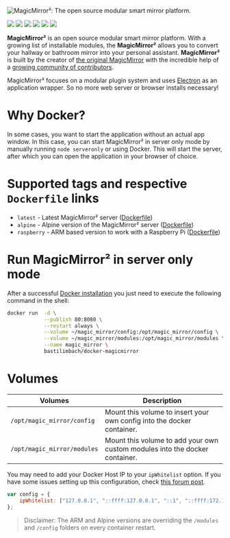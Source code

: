 ![MagicMirror²: The open source modular smart mirror platform. ](https://github.com/MichMich/MagicMirror/raw/master/.github/header.png)

[![](https://david-dm.org/MichMich/MagicMirror.svg)](https://david-dm.org/MichMich/MagicMirror)
[![](https://david-dm.org/MichMich/MagicMirror/dev-status.svg)](https://david-dm.org/MichMich/MagicMirror#info=devDependencies)
[![](https://bestpractices.coreinfrastructure.org/projects/347/badge)](https://bestpractices.coreinfrastructure.org/projects/347)
[![](https://img.shields.io/badge/license-MIT-blue.svg)](http://choosealicense.com/licenses/mit)
[![](https://travis-ci.org/MichMich/MagicMirror.svg)](https://travis-ci.org/MichMich/MagicMirror)
[![](https://snyk.io/test/github/MichMich/MagicMirror/badge.svg)](https://snyk.io/test/github/MichMich/MagicMirror)

**MagicMirror²** is an open source modular smart mirror platform. With a growing list of installable modules, the **MagicMirror²** allows you to convert your hallway or bathroom mirror into your personal assistant. **MagicMirror²** is built by the creator of [the original MagicMirror](http://michaelteeuw.nl/tagged/magicmirror) with the incredible help of a [growing community of contributors](https://github.com/MichMich/MagicMirror/graphs/contributors).

MagicMirror² focuses on a modular plugin system and uses [Electron](http://electron.atom.io/) as an application wrapper. So no more web server or browser installs necessary!

# Why Docker?
In some cases, you want to start the application without an actual app window. In this case, you can start MagicMirror² in server only mode by manually running `node serveronly` or using Docker. This will start the server, after which you can open the application in your browser of choice.

# Supported tags and respective `Dockerfile` links

- `latest` - Latest MagicMirror² server ([Dockerfile](https://github.com/bastilimbach/docker-MagicMirror/Dockerfile))
- `alpine` - Alpine version of the MagicMirror² server ([Dockerfile](https://github.com/bastilimbach/docker-MagicMirror/alpine/Dockerfile))
- `raspberry` - ARM based version to work with a Raspberry Pi ([Dockerfile](https://github.com/bastilimbach/docker-MagicMirror/raspberry/Dockerfile))

# Run MagicMirror² in server only mode
After a successful [Docker installation](https://docs.docker.com/engine/installation/) you just need to execute the following command in the shell:

```bash
docker run  -d \
			--publish 80:8080 \
			--restart always \
			--volume ~/magic_mirror/config:/opt/magic_mirror/config \
			--volume ~/magic_mirror/modules:/opt/magic_mirror/modules \
			--name magic_mirror \
			bastilimbach/docker-magicmirror
```

# Volumes
| **Volumes** | **Description** |
| --- | --- |
| `/opt/magic_mirror/config` | Mount this volume to insert your own config into the docker container. |
| `/opt/magic_mirror/modules` | Mount this volume to add your own custom modules into the docker container. |

You may need to add your Docker Host IP to your `ipWhitelist` option. If you have some issues setting up this configuration, check [this forum post](https://forum.magicmirror.builders/topic/1326/ipwhitelist-howto).

```javascript
var config = {
	ipWhitelist: ["127.0.0.1", "::ffff:127.0.0.1", "::1", "::ffff:172.17.0.1"]
};
```

> Disclaimer: The ARM and Alpine versions are overriding the `/modules` and `/config` folders on every container restart.
